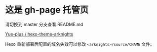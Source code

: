 # 这是 gh-page 托管页

请切换到 master 分支查看 README.md

[Yue-plus / hexo-theme-arknights](https://github.com/Yue-plus/hexo-theme-arknights)

Hexo 重新部署后配置的域名失效可以修改 `<arknights>/source/CNAME` 文件。

